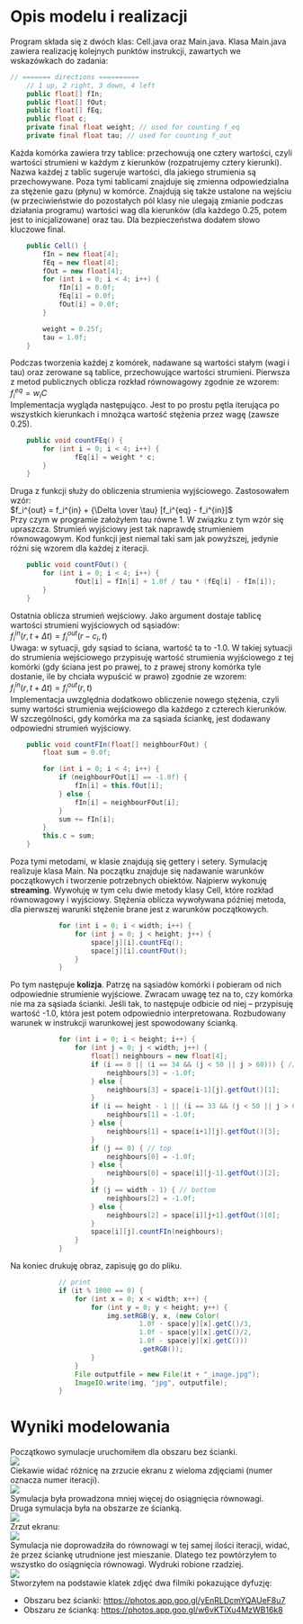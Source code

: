 # Opis modelu i realizacji
Program składa się z dwóch klas: Cell.java oraz Main.java. Klasa Main.java zawiera realizację kolejnych punktów instrukcji, zawartych we wskazówkach do zadania:
```java
// ======= directions ==========
    // 1 up, 2 right, 3 down, 4 left
    public float[] fIn;
    public float[] fOut;
    public float[] fEq;
    public float c;
    private final float weight; // used for counting f_eq
    private final float tau; // used for counting f_out
```
Każda komórka zawiera trzy tablice: przechowują one cztery wartości, czyli wartości strumieni w każdym z kierunków (rozpatrujemy cztery kierunki). Nazwa każdej z tablic sugeruje wartości, dla jakiego strumienia są przechowywane.
Poza tymi tablicami znajduje się zmienna odpowiedzialna za stężenie gazu (płynu) w komórce.
Znajdują się także ustalone na wejściu (w przeciwieństwie do pozostałych pól klasy nie ulegają zmianie podczas działania programu) wartości wag dla kierunków (dla każdego 0.25, potem jest to inicjalizowane) oraz tau. Dla bezpieczeństwa dodałem słowo kluczowe final.
```java
    public Cell() {
        fIn = new float[4];
        fEq = new float[4];
        fOut = new float[4];
        for (int i = 0; i < 4; i++) {
            fIn[i] = 0.0f;
            fEq[i] = 0.0f;
            fOut[i] = 0.0f;
        }

        weight = 0.25f;
        tau = 1.0f;
    }
```
Podczas tworzenia każdej z komórek, nadawane są wartości stałym (wagi i tau) oraz zerowane są tablice, przechowujące wartości strumieni.
Pierwsza z metod publicznych oblicza rozkład równowagowy zgodnie ze wzorem:  
$`f_i^{eq} = w_iC`$  
Implementacja wygląda następująco. Jest to po prostu pętla iterująca po wszystkich kierunkach i mnożąca wartość stężenia przez wagę (zawsze 0.25).
```java
    public void countFEq() {
        for (int i = 0; i < 4; i++) {
                fEq[i] = weight * c;
        }
    }
```
Druga z funkcji służy do obliczenia strumienia wyjściowego. Zastosowałem wzór:  
$`f_i^{out} = f_i^{in} + {\Delta \over \tau} [f_i^{eq} - f_i^{in}]`$  
Przy czym w programie założyłem tau równe 1. W związku z tym wzór się upraszcza. Strumień wyjściowy jest tak naprawdę strumieniem równowagowym.
Kod funkcji jest niemal taki sam jak powyższej, jedynie różni się wzorem dla każdej z iteracji.
```java
    public void countFOut() {
        for (int i = 0; i < 4; i++) {
                fOut[i] = fIn[i] + 1.0f / tau * (fEq[i] - fIn[i]);
        }
    }
```
Ostatnia oblicza strumień wejściowy. Jako argument dostaje tablicę wartości strumieni wyjściowych od sąsiadów:  
$`f_i^{in}(r,t + \Delta t) = f_i^{out} (r - c_i, t)`$   
Uwaga: w sytuacji, gdy sąsiad to ściana, wartość ta to -1.0. W takiej sytuacji do strumienia wejściowego przypisuję wartość strumienia wyjściowego z tej komórki (gdy ściana jest po prawej, to z prawej strony komórka tyle dostanie, ile by chciała wypuścić w prawo) zgodnie ze wzorem:  
$`f_i^{in}(r,t + \Delta t) = f_i^{out} (r, t)`$   
Implementacja uwzględnia dodatkowo obliczenie nowego stężenia, czyli sumy wartości strumienia wejściowego dla każdego z czterech kierunków. W szczególności, gdy komórka ma za sąsiada ściankę, jest dodawany odpowiedni strumień wyjściowy.
```java
    public void countFIn(float[] neighbourFOut) {
        float sum = 0.0f;

        for (int i = 0; i < 4; i++) {
            if (neighbourFOut[i] == -1.0f) {
                fIn[i] = this.fOut[i];
            } else {
                fIn[i] = neighbourFOut[i];
            }
            sum += fIn[i];
        }
        this.c = sum;
    }
```
Poza tymi metodami, w klasie znajdują się gettery i setery.
Symulację realizuje klasa Main. Na początku znajduje się nadawanie warunków początkowych i tworzenie potrzebnych obiektów.
Najpierw wykonuję __streaming__. Wywołuję w tym celu dwie metody klasy Cell, które rozkład równowagowy i wyjściowy. Stężenia oblicza wywoływana później metoda, dla pierwszej warunki stężenie brane jest z warunków początkowych.
```java
            for (int i = 0; i < width; i++) {
                for (int j = 0; j < height; j++) {
                    space[j][i].countFEq();
                    space[j][i].countFOut();
                }
            }
```
Po tym następuje __kolizja__. Patrzę na sąsiadów komórki i pobieram od nich odpowiednie strumienie wyjściowe. Zwracam uwagę tez na to, czy komórka nie ma za sąsiada ścianki. Jeśli tak, to następuje odbicie od niej – przypisuję wartość -1.0, która jest potem odpowiednio interpretowana. Rozbudowany warunek w instrukcji warunkowej jest spowodowany ścianką.
```java
            for (int i = 0; i < height; i++) {
                for (int j = 0; j < width; j++) {
                    float[] neighbours = new float[4];
                    if (i == 0 || (i == 34 && (j < 50 || j > 60))) { // left
                        neighbours[3] = -1.0f;
                    } else {
                        neighbours[3] = space[i-1][j].getfOut()[1];
                    }
                    if (i == height - 1 || (i == 33 && (j < 50 || j > 60))) { // right
                        neighbours[1] = -1.0f;
                    } else {
                        neighbours[1] = space[i+1][j].getfOut()[3];
                    }
                    if (j == 0) { // top
                        neighbours[0] = -1.0f;
                    } else {
                        neighbours[0] = space[i][j-1].getfOut()[2];
                    }
                    if (j == width - 1) { // bottom
                        neighbours[2] = -1.0f;
                    } else {
                        neighbours[2] = space[i][j+1].getfOut()[0];
                    }
                    space[i][j].countFIn(neighbours);
                }
            }
```
Na koniec drukuję obraz, zapisuję go do pliku.
```java
            // print
            if (it % 1000 == 0) {
                for (int x = 0; x < width; x++) {
                    for (int y = 0; y < height; y++) {
                        img.setRGB(y, x, (new Color(
                                1.0f - space[y][x].getC()/3,
                                1.0f - space[y][x].getC()/2,
                                1.0f - space[y][x].getC()))
                                .getRGB());
                    }
                }
                File outputfile = new File(it + "_image.jpg");
                ImageIO.write(img, "jpg", outputfile);
            }
```

# Wyniki modelowania
Początkowo symulacje uruchomiłem dla obszaru bez ścianki.  
![](1.png)  
Ciekawie widać różnicę na zrzucie ekranu z wieloma zdjęciami (numer oznacza numer iteracji).  
![](2.png)  
Symulacja była prowadzona mniej więcej do osiągnięcia równowagi.  
Druga symulacja była na obszarze ze ścianką.  
![](3.png)  
Zrzut ekranu:  
![](4.png)  
Symulacja nie doprowadziła do równowagi w tej samej ilości iteracji, widać, że przez ściankę utrudnione jest mieszanie. Dlatego tez powtórzyłem to wszystko do osiągnięcia równowagi. Wydruki robione rzadziej.  
![](5.png)  
Stworzyłem na podstawie klatek zdjęć dwa filmiki pokazujące dyfuzję:
- Obszaru bez ścianki: https://photos.app.goo.gl/yEnRLDcmYQAUeF8u7
- Obszaru ze ścianką: https://photos.app.goo.gl/w6vKTiXu4MzWB16k8
